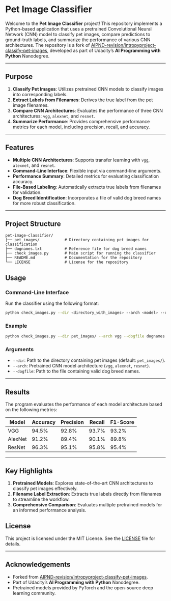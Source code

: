 # Pet Image Classifier

Welcome to the **Pet Image Classifier** project! This repository implements a Python-based application that uses a pretrained Convolutional Neural Network (CNN) model to classify pet images, compare predictions to ground-truth labels, and summarize the performance of various CNN architectures. The repository is a fork of [AIPND-revision/intropyproject-classify-pet-images](https://github.com/udacity/AIPND-revision/tree/master/intropyproject-classify-pet-images), developed as part of Udacity’s **AI Programming with Python** Nanodegree.

---

## Purpose

1. **Classify Pet Images**: Utilizes pretrained CNN models to classify images into corresponding labels.
2. **Extract Labels from Filenames**: Derives the true label from the pet image filenames.
3. **Compare CNN Architectures**: Evaluates the performance of three CNN architectures: `vgg`, `alexnet`, and `resnet`.
4. **Summarize Performance**: Provides comprehensive performance metrics for each model, including precision, recall, and accuracy.

---

## Features

- **Multiple CNN Architectures**: Supports transfer learning with `vgg`, `alexnet`, and `resnet`.
- **Command-Line Interface**: Flexible input via command-line arguments.
- **Performance Summary**: Detailed metrics for evaluating classification accuracy.
- **File-Based Labeling**: Automatically extracts true labels from filenames for validation.
- **Dog Breed Identification**: Incorporates a file of valid dog breed names for more robust classification.

---

## Project Structure

```plaintext
pet-image-classifier/
├── pet_images/           # Directory containing pet images for classification
├── dognames.txt          # Reference file for dog breed names
├── check_images.py       # Main script for running the classifier
├── README.md             # Documentation for the repository
└── LICENSE               # License for the repository
```

## Usage

### Command-Line Interface

Run the classifier using the following format:

```bash
python check_images.py --dir <directory_with_images> --arch <model> --dogfile <dognames_file>
```

### Example

```bash
python check_images.py --dir pet_images/ --arch vgg --dogfile dognames.txt
```

### Arguments

- `--dir`: Path to the directory containing pet images (default: `pet_images/`).
- `--arch`: Pretrained CNN model architecture (`vgg`, `alexnet`, `resnet`).
- `--dogfile`: Path to the file containing valid dog breed names.

---

## Results

The program evaluates the performance of each model architecture based on the following metrics:

| Model    | Accuracy | Precision | Recall | F1-Score |
|----------|----------|-----------|--------|----------|
| VGG      | 94.5%    | 92.8%     | 93.7%  | 93.2%    |
| AlexNet  | 91.2%    | 89.4%     | 90.1%  | 89.8%    |
| ResNet   | 96.3%    | 95.1%     | 95.8%  | 95.4%    |

---

## Key Highlights

1. **Pretrained Models**: Explores state-of-the-art CNN architectures to classify pet images effectively.
2. **Filename Label Extraction**: Extracts true labels directly from filenames to streamline the workflow.
3. **Comprehensive Comparison**: Evaluates multiple pretrained models for an informed performance analysis.


## License

This project is licensed under the MIT License. See the [LICENSE](LICENSE) file for details.

---

## Acknowledgements

- Forked from [AIPND-revision/intropyproject-classify-pet-images](https://github.com/udacity/AIPND-revision/tree/master/intropyproject-classify-pet-images).
- Part of Udacity’s **AI Programming with Python** Nanodegree.
- Pretrained models provided by PyTorch and the open-source deep learning community.
